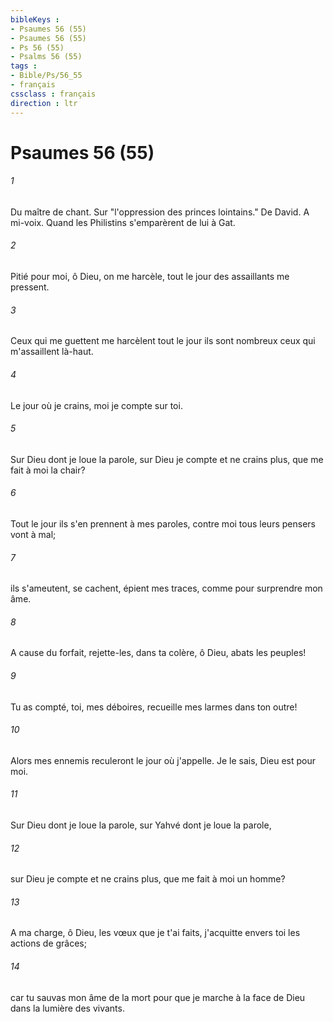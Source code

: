 ```yaml
---
bibleKeys : 
- Psaumes 56 (55)
- Psaumes 56 (55)
- Ps 56 (55)
- Psalms 56 (55)
tags : 
- Bible/Ps/56_55
- français
cssclass : français
direction : ltr
---
```


# Psaumes 56 (55)

###### 1
Du maître de chant. Sur "l'oppression des princes lointains." De David. A mi-voix. Quand les Philistins s'emparèrent de lui à Gat.
###### 2
Pitié pour moi, ô Dieu, on me harcèle, tout le jour des assaillants me pressent.
###### 3
Ceux qui me guettent me harcèlent tout le jour ils sont nombreux ceux qui m'assaillent là-haut.
###### 4
Le jour où je crains, moi je compte sur toi.
###### 5
Sur Dieu dont je loue la parole, sur Dieu je compte et ne crains plus, que me fait à moi la chair?
###### 6
Tout le jour ils s'en prennent à mes paroles, contre moi tous leurs pensers vont à mal;
###### 7
ils s'ameutent, se cachent, épient mes traces, comme pour surprendre mon âme.
###### 8
A cause du forfait, rejette-les, dans ta colère, ô Dieu, abats les peuples!
###### 9
Tu as compté, toi, mes déboires, recueille mes larmes dans ton outre!
###### 10
Alors mes ennemis reculeront le jour où j'appelle. Je le sais, Dieu est pour moi.
###### 11
Sur Dieu dont je loue la parole, sur Yahvé dont je loue la parole,
###### 12
sur Dieu je compte et ne crains plus, que me fait à moi un homme?
###### 13
A ma charge, ô Dieu, les vœux que je t'ai faits, j'acquitte envers toi les actions de grâces;
###### 14
car tu sauvas mon âme de la mort pour que je marche à la face de Dieu dans la lumière des vivants.
